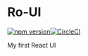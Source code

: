 # Ro-UI
[![npm version](https://badge.fury.io/js/ro-ui-demo.svg)](https://badge.fury.io/js/ro-ui-demo)[![CircleCI](https://circleci.com/gh/JerichoDing/Ro-UI/tree/master.svg?style=svg)](https://circleci.com/gh/JerichoDing/Ro-UI/tree/master)


My first React UI
